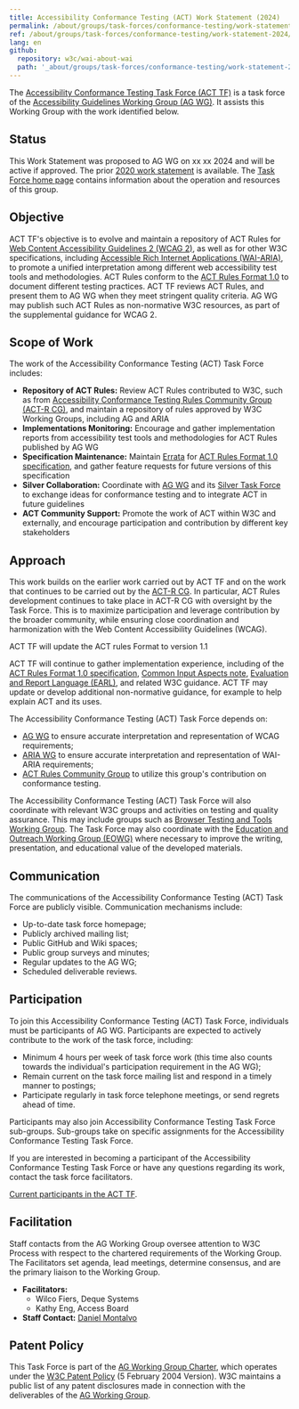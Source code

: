 ```yaml
---
title: Accessibility Conformance Testing (ACT) Work Statement (2024)
permalink: /about/groups/task-forces/conformance-testing/work-statement-2024/
ref: /about/groups/task-forces/conformance-testing/work-statement-2024/
lang: en
github:
  repository: w3c/wai-about-wai
  path: '_about/groups/task-forces/conformance-testing/work-statement-2024.md'
---
```


The [Accessibility Conformance Testing Task Force (ACT TF)](/about/groups/task-forces/conformance-testing/) is a task force of the [Accessibility Guidelines Working Group (AG WG)](/about/groups/agwg/). It assists this Working Group with the work identified below.

## Status

This Work Statement was proposed to AG WG on xx xx 2024 and will be active if approved. The prior [2020 work statement](/about/groups/task-forces/conformance-testing/work-statement-2020work-statement-2020) is available. The [Task Force home page](/about/groups/task-forces/conformance-testing/) contains information about the operation and resources of this group.

Objective
---------

ACT TF's objective is to evolve and maintain a repository of ACT Rules for [Web Content Accessibility Guidelines 2 (WCAG 2)](https://www.w3.org/WAI/standards-guidelines/wcag/), as well as for other W3C specifications, including [Accessible Rich Internet Applications (WAI-ARIA)](https://www.w3.org/WAI/standards-guidelines/aria/), to promote a unified interpretation among different web accessibility test tools and methodologies. ACT Rules conform to the [ACT Rules Format 1.0](https://www.w3.org/WAI/standards-guidelines/act/) to document different testing practices. ACT TF reviews ACT Rules, and present them to AG WG when they meet stringent quality criteria. AG WG may publish such ACT Rules as non-normative W3C resources, as part of the supplemental guidance for WCAG 2.

## Scope of Work

The work of the Accessibility Conformance Testing (ACT) Task Force includes:

*   **Repository of ACT Rules:** Review ACT Rules contributed to W3C, such as from [Accessibility Conformance Testing Rules Community Group (ACT-R CG)](https://act-rules.github.io/), and maintain a repository of rules approved by W3C Working Groups, including AG and ARIA
*   **Implementations Monitoring:** Encourage and gather implementation reports from accessibility test tools and methodologies for ACT Rules published by AG WG
*   **Specification Maintenance:** Maintain [Errata](https://www.w3.org/WAI/GL/task-forces/conformance-testing/errata) for [ACT Rules Format 1.0 specification](https://www.w3.org/TR/act-rules-format/), and gather feature requests for future versions of this specification
*   **Silver Collaboration:** Coordinate with [AG WG](/about/groups/agwg/) and its [Silver Task Force](/about/groups/task-forces/silver/) to exchange ideas for conformance testing and to integrate ACT in future guidelines
*   **ACT Community Support:** Promote the work of ACT within W3C and externally, and encourage participation and contribution by different key stakeholders

## Approach

This work builds on the earlier work carried out by ACT TF and on the work that continues to be carried out by the [ACT-R CG](https://act-rules.github.io/). In particular, ACT Rules development continues to take place in ACT-R CG with oversight by the Task Force. This is to maximize participation and leverage contribution by the broader community, while ensuring close coordination and harmonization with the Web Content Accessibility Guidelines (WCAG).

ACT TF will update the ACT rules Format to version 1.1

ACT TF will continue to gather implementation experience, including of the [ACT Rules Format 1.0 specification](https://www.w3.org/TR/act-rules-format/), [Common Input Aspects note](https://www.w3.org/TR/act-rules-aspects/), [Evaluation and Report Language (EARL)](https://www.w3.org/WAI/standards-guidelines/earl/), and related W3C guidance. ACT TF may update or develop additional non-normative guidance, for example to help explain ACT and its uses.

The Accessibility Conformance Testing (ACT) Task Force depends on:

*   [AG WG](/about/groups/agwg/) to ensure accurate interpretation and representation of WCAG requirements;
*   [ARIA WG](/about/groups/aria/) to ensure accurate interpretation and representation of WAI-ARIA requirements;
*   [ACT Rules Community Group](https://act-rules.github.io/) to utilize this group's contribution on conformance testing.

The Accessibility Conformance Testing (ACT) Task Force will also coordinate with relevant W3C groups and activities on testing and quality assurance. This may include groups such as [Browser Testing and Tools Working Group](https://www.w3.org/testing/browser/). The Task Force may also coordinate with the [Education and Outreach Working Group (EOWG)](/about/groups/eo/) where necessary to improve the writing, presentation, and educational value of the developed materials.

## Communication

The communications of the Accessibility Conformance Testing (ACT) Task Force are publicly visible. Communication mechanisms include:

*   Up-to-date task force homepage;
*   Publicly archived mailing list;
*   Public GitHub and Wiki spaces;
*   Public group surveys and minutes;
*   Regular updates to the AG WG;
*   Scheduled deliverable reviews.

## Participation

To join this Accessibility Conformance Testing (ACT) Task Force, individuals must be participants of AG WG. Participants are expected to actively contribute to the work of the task force, including:

*   Minimum 4 hours per week of task force work (this time also counts towards the individual's participation requirement in the AG WG);
*   Remain current on the task force mailing list and respond in a timely manner to postings;
*   Participate regularly in task force telephone meetings, or send regrets ahead of time.

Participants may also join Accessibility Conformance Testing Task Force sub-groups. Sub-groups take on specific assignments for the Accessibility Conformance Testing Task Force.

If you are interested in becoming a participant of the Accessibility Conformance Testing Task Force or have any questions regarding its work, contact the task force facilitators.

[Current participants in the ACT TF](https://www.w3.org/groups/tf//wcag-act/participants).

## Facilitation

Staff contacts from the AG Working Group oversee attention to W3C Process with respect to the chartered requirements of the Working Group. The Facilitators set agenda, lead meetings, determine consensus, and are the primary liaison to the Working Group.

*   **Facilitators:**
    *   Wilco Fiers, Deque Systems
    *   Kathy Eng, Access Board
*   **Staff Contact:** [Daniel Montalvo](https://www.w3.org/staff/#dmontalvo/)

## Patent Policy

This Task Force is part of the [AG Working Group Charter](https://www.w3.org/WAI/GL/charter), which operates under the [W3C Patent Policy](https://www.w3.org/Consortium/Patent-Policy-20040205/) (5 February 2004 Version). W3C maintains a public list of any patent disclosures made in connection with the deliverables of the [AG Working Group](https://www.w3.org/2004/01/pp-impl/35422/status).